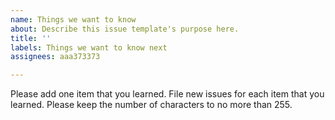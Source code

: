 ```yaml
---
name: Things we want to know
about: Describe this issue template's purpose here.
title: ''
labels: Things we want to know next
assignees: aaa373373

---
```


Please add one item that you learned.  File new issues for each item that you learned.  Please keep the number of characters to no more than 255.

